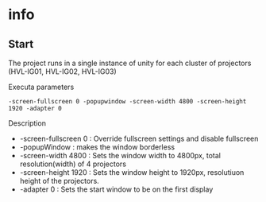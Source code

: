 # info
## Start

The project runs in a single instance of unity for each cluster of projectors (HVL-IG01, HVL-IG02, HVL-IG03)

Executa parameters
``` 
-screen-fullscreen 0 -popupwindow -screen-width 4800 -screen-height 1920 -adapter 0
```
Description
- -screen-fullscreen 0 : Override fullscreen settings and disable fullscreen
- -popupWindow : makes the window borderless
- -screen-width 4800 : Sets the window width to 4800px, total resolution(width) of 4 projectors
- -screen-height 1920 : Sets the window height to 1920px, resolutiuon height of the projectors.
- -adapter 0 : Sets the start window to be on the first display
